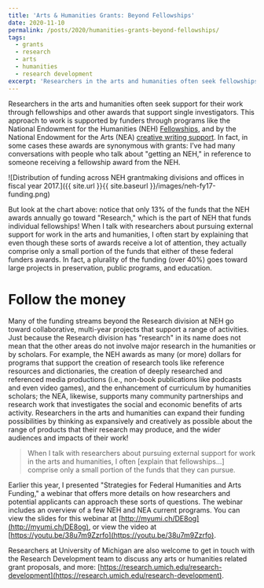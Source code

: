 ```yaml
---
title: 'Arts & Humanities Grants: Beyond Fellowships'
date: 2020-11-10
permalink: /posts/2020/humanities-grants-beyond-fellowships/
tags:
  - grants
  - research
  - arts
  - humanities
  - research development
excerpt: 'Researchers in the arts and humanities often seek fellowships for individuals, but don't forget to look beyond those programs when seeking funding!'
---
```


Researchers in the arts and humanities often seek support for their work through fellowships and other awards that support single investigators. This approach to work is supported by funders through programs like the National Endowment for the Humanities (NEH) [Fellowships](https://www.neh.gov/grants/research/fellowships), and by the National Endowment for the Arts (NEA) [creative writing support](https://www.arts.gov/grants/creative-writing-fellowships). In fact, in some cases these awards are synonymous with grants: I’ve had many conversations with people who talk about "getting an NEH," in reference to someone receiving a fellowship award from the NEH.

![Distribution of funding across NEH grantmaking divisions and offices in fiscal year 2017.]({{ site.url }}{{ site.baseurl }}/images/neh-fy17-funding.png)

But look at the chart above: notice that only 13% of the funds that the NEH awards annually go toward "Research," which is the part of NEH that funds individual fellowships! When I talk with researchers about pursuing external support for work in the arts and humanities, I often start by explaining that even though these sorts of awards receive a lot of attention, they actually comprise only a small portion of the funds that either of these federal funders awards. In fact, a plurality of the funding (over 40%) goes toward large projects in preservation, public programs, and education. 

Follow the money
======

Many of the funding streams beyond the Research division at NEH go toward collaborative, multi-year projects that support a range of activities. Just because the Research division has "research" in its name does not mean that the other areas do not involve major research in the humanities or by scholars. For example, the NEH awards as many (or more) dollars for programs that support the creation of research tools like reference resources and dictionaries, the creation of deeply researched and referenced media productions (i.e., non-book publications like podcasts and even video games), and the enhancement of curriculum by humanities scholars; the NEA, likewise, supports many community partnerships and research work that investigates the social and economic benefits of arts activity. Researchers in the arts and humanities can expand their funding possibilities by thinking as expansively and creatively as possible about the range of products that their research may produce, and the wider audiences and impacts of their work!

> When I talk with researchers about pursuing external support for work in the arts and humanities, I often [explain that fellowships...] comprise only a small portion of the funds that they can pursue.

Earlier this year, I presented "Strategies for Federal Humanities and Arts Funding," a webinar that offers more details on how researchers and potential applicants can approach these sorts of questions. The webinar includes an overview of a few NEH and NEA current programs. You can view the slides for this webinar at [http://myumi.ch/DE8og](http://myumi.ch/DE8og), or view the video at [https://youtu.be/38u7m9Zzrfo](https://youtu.be/38u7m9Zzrfo).

Researchers at University of Michigan are also welcome to get in touch with the Research Development team to discuss any arts or humanities related grant proposals, and more: [https://research.umich.edu/research-development](https://research.umich.edu/research-development).
